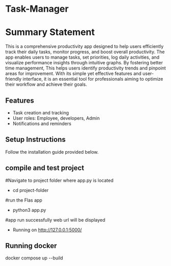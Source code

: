 # Task-Manager

# Summary Statement

This is a comprehensive productivity app designed to help users efficiently track their daily tasks, monitor progress, and boost overall productivity. The app enables users to manage tasks, set priorities, log daily activities, and visualize performance insights through intuitive graphs. By fostering better time management, This helps users identify productivity trends and pinpoint areas for improvement. With its simple yet effective features and user-friendly interface, it is an essential tool for professionals aiming to optimize their workflow and achieve their goals.

## Features

- Task creation and tracking
- User roles: Employee, developers, Admin
- Notifications and reminders

## Setup Instructions

Follow the installation guide provided below.

## compile and test project

#Navigate to project folder where app.py is located

- cd project-folder

#run the Flas app

- python3 app.py

#app run successfully web url will be displayed

- Running on http://127.0.0.1:5000/

## Running docker


docker compose up --build

